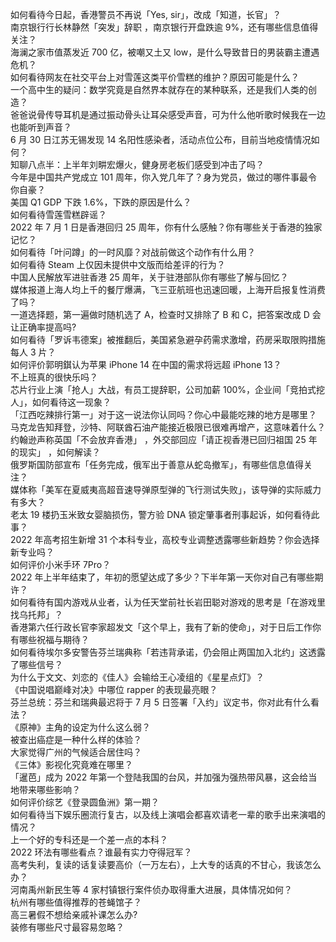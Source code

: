 如何看待今日起，香港警员不再说「Yes, sir」，改成「知道，长官」？  
南京银行行长林静然「突发」辞职 ，南京银行开盘跌逾 9%，还有哪些信息值得关注？  
海澜之家市值蒸发近 700 亿，被嘲又土又 low，是什么导致昔日的男装霸主遭遇危机？  
如何看待网友在社交平台上对雪莲这类平价雪糕的维护？原因可能是什么？  
一个高中生的疑问：数学究竟是自然界本就存在的某种联系，还是我们人类的创造？  
爸爸说骨传导耳机是通过振动骨头让耳朵感受声音，可为什么他听歌时候我在一边也能听到声音？  
6 月 30 日江苏无锡发现 14 名阳性感染者，活动点位公布，目前当地疫情情况如何？  
知聊八点半：上半年刘畊宏爆火，健身房老板们感受到冲击了吗？  
今年是中国共产党成立 101 周年，你入党几年了？身为党员，做过的哪件事最令你自豪？  
美国 Q1 GDP 下跌 1.6%，下跌的原因是什么？  
如何看待雪莲雪糕辟谣？  
2022 年 7 月 1 日是香港回归 25 周年，你有什么感触？你有哪些关于香港的独家记忆？  
如何看待「叶问蹲」的一时风靡？对战前做这个动作有什么用？  
如何看待 Steam 上仅因未提供中文版而给差评的行为？  
中国人民解放军进驻香港 25 周年，关于驻港部队你有哪些了解与回忆？  
媒体报道上海人均上千的餐厅爆满，飞三亚航班也迅速回暖，上海开启报复性消费了吗？  
一道选择题，第一遍做时随机选了 A，检查时又排除了 B 和 C，把答案改成 D 会让正确率提高吗?  
如何看待「罗诉韦德案」被推翻后，美国紧急避孕药需求激增，药房采取限购措施每人 3 片？  
如何评价郭明錤认为苹果 iPhone 14 在中国的需求将远超 iPhone 13？  
不上班真的很快乐吗？  
芯片行业上演「抢人」大战，有员工提辞职，公司加薪 100%，企业间「竞拍式挖人」，如何看待这一现象？  
「江西吃辣排行第一」对于这一说法你认同吗？你心中最能吃辣的地方是哪里？  
马克龙告知拜登，沙特、阿联酋石油产能接近极限已很难再增产，这意味着什么？  
约翰逊声称英国「不会放弃香港」 ，外交部回应「请正视香港已回归祖国 25 年的现实」 ，如何解读？  
俄罗斯国防部宣布「任务完成，俄军出于善意从蛇岛撤军」，有哪些信息值得关注？  
媒体称「美军在夏威夷高超音速导弹原型弹的飞行测试失败」，该导弹的实际威力有多大？  
老太 19 楼扔玉米致女婴脑损伤，警方验 DNA 锁定肇事者刑事起诉，如何看待此事？  
2022 年高考招生新增 31 个本科专业，高校专业调整透露哪些新趋势？你会选择新专业吗？  
如何评价小米手环 7Pro？  
2022 年上半年结束了，年初的愿望达成了多少？下半年第一天你对自己有哪些期许？  
如何看待有国内游戏从业者，认为任天堂前社长岩田聪对游戏的思考是「在游戏里找乌托邦」？  
香港第六任行政长官李家超发文「这个早上，我有了新的使命」，对于日后工作你有哪些祝福与期待？  
如何看待埃尔多安警告芬兰瑞典称「若违背承诺，仍会阻止两国加入北约」这透露了哪些信号？  
为什么于文文、刘恋的《佳人》会输给王心凌组的《星星点灯》？  
《中国说唱巅峰对决》中哪位 rapper 的表现最亮眼？  
芬兰总统：芬兰和瑞典最迟将于 7 月 5 日签署「入约」议定书，你对此有什么看法？  
《原神》主角的设定为什么这么弱？  
被查出癌症是一种什么样的体验？  
大家觉得广州的气候适合居住吗？  
《三体》影视化究竟难在哪里？  
「暹芭」成为 2022 年第一个登陆我国的台风，并加强为强热带风暴，这会给当地带来哪些影响？  
如何评价综艺《登录圆鱼洲》第一期？  
如何看待当下娱乐圈流行复古，以及线上演唱会都喜欢请老一辈的歌手出来演唱的情况？  
上一个好的专科还是一个差一点的本科？  
2022 环法有哪些看点？谁最有实力夺得冠军？  
高考失利，复读的话复读要高价（一万左右），上大专的话真的不甘心，我该怎么办？  
河南禹州新民生等 4 家村镇银行案件侦办取得重大进展，具体情况如何？  
杭州有哪些值得推荐的苍蝇馆子？  
高三暑假不想给亲戚补课怎么办?  
装修有哪些尺寸最容易忽略？  
